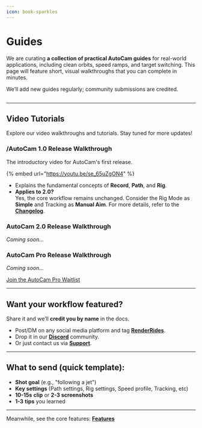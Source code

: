 ```yaml
---
icon: book-sparkles
---
```


# Guides

We are curating **a collection of practical AutoCam guides** for real-world applications, including clean orbits, speed ramps, and target switching. This page will feature short, visual walkthroughs that you can complete in minutes.

We’ll add new guides regularly; community submissions are credited.

<figure><img src="../.gitbook/assets/AutoCamGuideHero.gif" alt=""><figcaption></figcaption></figure>

***

## Video Tutorials

Explore our video walkthroughs and tutorials. Stay tuned for more updates!

### /AutoCam 1.0 Release Walkthrough

The introductory video for AutoCam's first release.

{% embed url="https://youtu.be/se_65uZgON4" %}

* Explains the fundamental concepts of **Record**, **Path**, and **Rig**.
* **Applies to 2.0?**\
  Yes, the core workflow remains unchanged. Consider the Rig Mode as **Simple** and Tracking as **Manual Aim**. For more details, refer to the [**Changelog**](../updates/changelog.md).

&#x20;&#x20;

### AutoCam 2.0 Release Walkthrough

_Coming soon..._

&#x20;&#x20;

### AutoCam Pro Release Walkthrough

_Coming soon..._

<a href="https://www.renderrides.com/autocam-pro" class="button primary" data-icon="aperture">Join the AutoCam Pro Waitlist</a>

&#x20;&#x20;

***

## **Want your workflow featured?**

Share it and we’ll **credit you by name** in the docs.

* Post/DM on any social media platform and tag [**RenderRides**](../#quick-links).
* Drop it in our [**Discord**](https://discord.gg/XHAAbvm) community.
* Or just contact us via [**Support**](../help/support.md).

***

## **What to send (quick template):**

* **Shot goal** (e.g., "following a jet")
* **Key settings** (Path settings, Rig settings, Speed profile, Tracking, etc)
* **10-15s** **clip** or **2-3 screenshots**
* **1-3** **tips** you learned

***

Meanwhile, see the core features: [**Features**](features/)

&#x20;&#x20;

